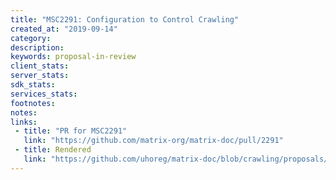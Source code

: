 ```yaml
---
title: "MSC2291: Configuration to Control Crawling"
created_at: "2019-09-14"
category:
description:
keywords: proposal-in-review
client_stats:
server_stats:
sdk_stats:
services_stats:
footnotes:
notes:
links:
 - title: "PR for MSC2291"
   link: "https://github.com/matrix-org/matrix-doc/pull/2291"
 - title: Rendered
   link: "https://github.com/uhoreg/matrix-doc/blob/crawling/proposals/2291-configuration-to-control-crawling.md"
---
```

